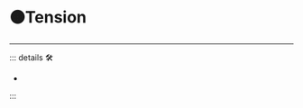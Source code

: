 # 🟠<motor>Tension</motor>

---

<!-- =================================================== -->
<!-- =================================================== -->
<!-- =================================================== -->
<!-- =================================================== -->
<!-- =================================================== -->
::: details 🛠

-

:::
